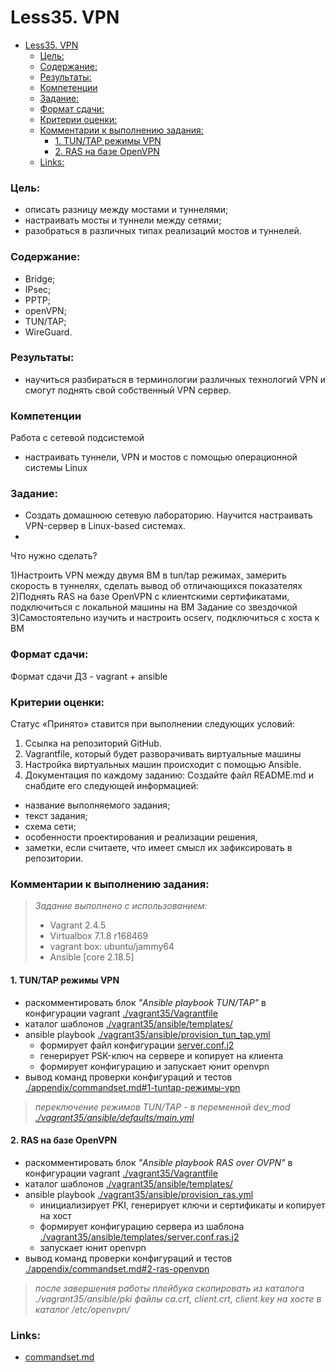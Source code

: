 # Less35. VPN
- [Less35. VPN](#less35-vpn)
    - [Цель:](#цель)
    - [Содержание:](#содержание)
    - [Результаты:](#результаты)
    - [Компетенции](#компетенции)
    - [Задание:](#задание)
    - [Формат сдачи:](#формат-сдачи)
    - [Критерии оценки:](#критерии-оценки)
    - [Комментарии к выполнению задания:](#комментарии-к-выполнению-задания)
      - [1. TUN/TAP режимы VPN](#1-tuntap-режимы-vpn)
      - [2. RAS на базе OpenVPN](#2-ras-на-базе-openvpn)
    - [Links:](#links)

### Цель: 
- описать разницу между мостами и туннелями;
- настраивать мосты и туннели между сетями;
- разобраться в различных типах реализаций мостов и туннелей.
  
### Содержание:
- Bridge;
- IPsec;
- PPTP;
- openVPN;
- TUN/TAP;
- WireGuard.
 
### Результаты:
- научиться разбираться в терминологии различных технологий VPN и смогут поднять свой собственный VPN сервер.

### Компетенции

Работа с сетевой подсистемой
- настраивать туннели, VPN и мостов с помощью операционной системы Linux
 
### Задание:
- Создать домашнюю сетевую лабораторию. Научится настраивать VPN-сервер в Linux-based системах.
- 
Что нужно сделать?

1)Настроить VPN между двумя ВМ в tun/tap режимах, замерить скорость в туннелях, сделать вывод об отличающихся показателях
2)Поднять RAS на базе OpenVPN с клиентскими сертификатами, подключиться с локальной машины на ВМ
Задание со звездочкой
3)Самостоятельно изучить и настроить ocserv, подключиться с хоста к ВМ

### Формат сдачи: 
Формат сдачи ДЗ - vagrant + ansible

### Критерии оценки:
Статус «Принято» ставится при выполнении следующих условий:
1. Сcылка на репозиторий GitHub.
2. Vagrantfile, который будет разворачивать виртуальные машины
3. Настройка виртуальных машин происходит с помощью Ansible.
4. Документация по каждому заданию:
Создайте файл README.md и снабдите его следующей информацией:
- название выполняемого задания;
- текст задания;
- схема сети;
- особенности проектирования и реализации решения, 
- заметки, если считаете, что имеет смысл их зафиксировать в
репозитории.

### Комментарии к выполнению задания:
> _Задание выполнено с использованием:_
> - Vagrant 2.4.5
> - Virtualbox 7.1.8 r168469
> - vagrant box: ubuntu/jammy64
> - Ansible [core 2.18.5]

#### 1. TUN/TAP режимы VPN
   - раскомментировать блок *"Ansible playbook TUN/TAP"* в конфигурации vagrant [./vagrant35/Vagrantfile](./vagrant35/Vagrantfile)
   - каталог шаблонов [./vagrant35/ansible/templates/](./vagrant35/ansible/templates/)
   - ansible playbook [./vagrant35/ansible/provision_tun_tap.yml](./vagrant35/ansible/provision_tun_tap.yml)
     - формирует файл конфигурации [server.conf.j2](./vagrant35/ansible/templates/server.conf.j2)
     - генерирует PSK-ключ на сервере и копирует на клиента
     - формирует конфигурацию и запускает юнит openvpn
   - вывод команд проверки конфигураций и тестов [./appendix/commandset.md#1-tuntap-режимы-vpn](./appendix/commandset.md#1-tuntap-режимы-vpn)
  
> _переключение режимов TUN/TAP - в переменной dev_mod [./vagrant35/ansible/defaults/main.yml](./vagrant35/ansible/defaults/main.yml)_

#### 2. RAS на базе OpenVPN
   - раскомментировать блок *"Ansible playbook RAS over OVPN"* в конфигурации vagrant [./vagrant35/Vagrantfile](./vagrant35/Vagrantfile)
   - каталог шаблонов [./vagrant35/ansible/templates/](./vagrant35/ansible/templates/)
   - ansible playbook [./vagrant35/ansible/provision_ras.yml](./vagrant35/ansible/provision_ras.yml)
     - инициализирует PKI, генерирует ключи и сертификаты и копирует на хост
     - формирует конфигурацию сервера из шаблона [./vagrant35/ansible/templates/server.conf.ras.j2](./vagrant35/ansible/templates/server.conf.ras.j2)
     - запускает юнит openvpn
   - вывод команд проверки конфигураций и тестов [./appendix/commandset.md#2-ras-openvpn](./appendix/commandset.md#2-ras-openvpn)
  
> _после завершения работы плейбука  скопировать из каталога ./vagrant35/ansible/pki файлы ca.crt, client.crt, client.key на хосте в каталог /etc/openvpn/_

### Links:

- [commandset.md](./appendix/commandset.md) 
